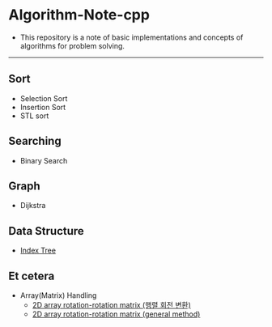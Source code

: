 # Algorithm-Note-cpp

- This repository is a note of basic implementations and concepts of algorithms for problem solving.

-------------------

## Sort

 - Selection Sort
 - Insertion Sort
 - STL sort

## Searching

 - Binary Search

## Graph

 - Dijkstra

## Data Structure

 - [Index Tree](https://github.com/Jin959/Algorithm-Note-cpp/blob/main/Data_Structure/idx_tree.cpp)

## Et cetera

 - Array(Matrix) Handling
   * [2D array rotation-rotation matrix (행렬 회전 변환)](https://github.com/Jin959/Algorithm-Note-cpp/blob/main/Matrix(Array)_Handling/2d_array_rotation-rotation_matrix.cpp)
   * [2D array rotation-rotation matrix (general method)](https://github.com/Jin959/Algorithm-Note-cpp/blob/main/Matrix(Array)_Handling/2d_array_rotation-general_method.cpp)
